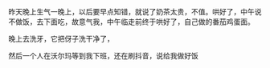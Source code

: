 昨天晚上生气一晚上，以后要早点知错，就说了奶茶太贵，不值。哄好了，中午说不做饭，去下面吃，故意气我，中午临走前终于哄好了，自己做的番茄鸡蛋面。

晚上去洗牙，它把伢子洗干净了，

然后一个人在沃尔玛等到我下班，还在刷抖音，说给我做好饭
